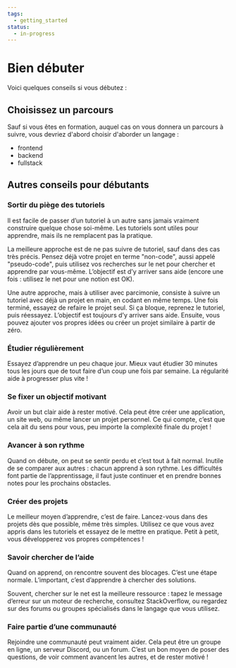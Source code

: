 ```yaml
---
tags:
  - getting_started
status:
  - in-progress
---
```


# Bien débuter

Voici quelques conseils si vous débutez :

## Choisissez un parcours

Sauf si vous êtes en formation, auquel cas on vous donnera un parcours à suivre, vous devriez d'abord choisir d'aborder un langage :

- frontend
- backend
- fullstack

## Autres conseils pour débutants

### Sortir du piège des tutoriels

Il est facile de passer d’un tutoriel à un autre sans jamais vraiment construire quelque chose soi-même. Les tutoriels sont utiles pour apprendre, mais ils ne remplacent pas la pratique.

La meilleure approche est de ne pas suivre de tutoriel, sauf dans des cas très précis. Pensez déjà votre projet en terme "non-code", aussi appelé "pseudo-code", puis utilisez vos recherches sur le net pour chercher et apprendre par vous-même. L’objectif est d’y arriver sans aide (encore une fois : utilisez le net pour une notion est OK).

Une autre approche, mais à utiliser avec parcimonie, consiste à suivre un tutoriel avec déjà un projet en main, en codant en même temps. Une fois terminé, essayez de refaire le projet seul. Si ça bloque, reprenez le tutoriel, puis réessayez. L’objectif est toujours d’y arriver sans aide. Ensuite, vous pouvez ajouter vos propres idées ou créer un projet similaire à partir de zéro.

### Étudier régulièrement

Essayez d’apprendre un peu chaque jour. Mieux vaut étudier 30 minutes tous les jours que de tout faire d’un coup une fois par semaine. La régularité aide à progresser plus vite !

### Se fixer un objectif motivant

Avoir un but clair aide à rester motivé. Cela peut être créer une application, un site web, ou même lancer un projet personnel. Ce qui compte, c’est que cela ait du sens pour vous, peu importe la complexité finale du projet !

### Avancer à son rythme

Quand on débute, on peut se sentir perdu et c’est tout à fait normal. Inutile de se comparer aux autres : chacun apprend à son rythme. Les difficultés font partie de l’apprentissage, il faut juste continuer et en prendre bonnes notes pour les prochains obstacles.

### Créer des projets

Le meilleur moyen d’apprendre, c’est de faire. Lancez-vous dans des projets dès que possible, même très simples. Utilisez ce que vous avez appris dans les tutoriels et essayez de le mettre en pratique. Petit à petit, vous développerez vos propres compétences !

### Savoir chercher de l’aide

Quand on apprend, on rencontre souvent des blocages. C’est une étape normale. L’important, c’est d’apprendre à chercher des solutions.

Souvent, chercher sur le net est la meilleure ressource : tapez le message d’erreur sur un moteur de recherche, consultez StackOverflow, ou regardez sur des forums ou groupes spécialisés dans le langage que vous utilisez.

### Faire partie d’une communauté

Rejoindre une communauté peut vraiment aider. Cela peut être un groupe en ligne, un serveur Discord, ou un forum. C’est un bon moyen de poser des questions, de voir comment avancent les autres, et de rester motivé !
